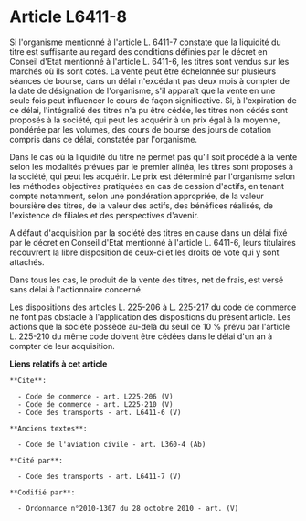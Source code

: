 # Article L6411-8

Si l'organisme mentionné à l'article L. 6411-7 constate que la liquidité du titre est suffisante au regard des conditions
définies par le décret en Conseil d'Etat mentionné à l'article L. 6411-6, les titres sont vendus sur les marchés où ils sont
cotés. La vente peut être échelonnée sur plusieurs séances de bourse, dans un délai n'excédant pas deux mois à compter de la
date de désignation de l'organisme, s'il apparaît que la vente en une seule fois peut influencer le cours de façon
significative. Si, à l'expiration de ce délai, l'intégralité des titres n'a pu être cédée, les titres non cédés sont proposés
à la société, qui peut les acquérir à un prix égal à la moyenne, pondérée par les volumes, des cours de bourse des jours de
cotation compris dans ce délai, constatée par l'organisme. 

Dans le cas où la liquidité du titre ne permet pas qu'il soit procédé à la vente selon les modalités prévues par le premier
alinéa, les titres sont proposés à la société, qui peut les acquérir. Le prix est déterminé par l'organisme selon les
méthodes objectives pratiquées en cas de cession d'actifs, en tenant compte notamment, selon une pondération appropriée, de
la valeur boursière des titres, de la valeur des actifs, des bénéfices réalisés, de l'existence de filiales et des
perspectives d'avenir.

A défaut d'acquisition par la société des titres en cause dans un délai fixé par le décret en Conseil d'Etat mentionné à
l'article L. 6411-6, leurs titulaires recouvrent la libre disposition de ceux-ci et les droits de vote qui y sont attachés. 

Dans tous les cas, le produit de la vente des titres, net de frais, est versé sans délai à l'actionnaire concerné. 

Les dispositions des articles L. 225-206 à L. 225-217 du code de commerce ne font pas obstacle à l'application des
dispositions du présent article. Les actions que la société possède au-delà du seuil de 10 % prévu par l'article L. 225-210
du même code doivent être cédées dans le délai d'un an à compter de leur acquisition.

**Liens relatifs à cet article**

	**Cite**:

	  - Code de commerce - art. L225-206 (V)
	  - Code de commerce - art. L225-210 (V)
	  - Code des transports - art. L6411-6 (V)

	**Anciens textes**:

	  - Code de l'aviation civile - art. L360-4 (Ab)

	**Cité par**:

	  - Code des transports - art. L6411-7 (V)

	**Codifié par**:

	  - Ordonnance n°2010-1307 du 28 octobre 2010 - art. (V)
